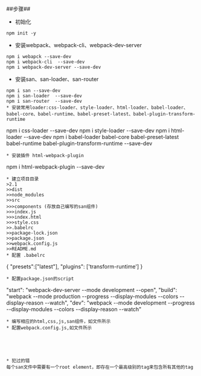 ##步骤##
* 初始化
```
npm init -y
```
* 安装webpack、webpack-cli、webpack-dev-server
```
npm i webapck --save-dev
npm i webpack-cli  --save-dev
npm i webpack-dev-server --save-dev
```
* 安装san、san-loader、san-router
```
npm i san --save-dev
npm i san-loader  --save-dev
npm i san-router  --save-dev
* 安装常用loader:css-loader、style-loader、html-loader、babel-loader、babel-core、babel-runtime、babel-preset-latest、babel-plugin-transform-runtime
```
npm i css-loader --save-dev
npm i style-loader --save-dev
npm i html-loader --save-dev
npm i babel-loader babel-core babel-preset-latest babel-runtime babel-plugin-transform-runtime --save-dev
```
* 安装插件 html-webpack-plugin
```
npm i html-webpack-plugin --save-dev
```
* 建立项目目录
>2.1
>>dist
>>node_modules
>>src
>>>components (存放自己编写的san组件)
>>>index.js
>>>index.html
>>>style.css
>>.babelrc
>>package-lock.json
>>package.json
>>webpack.config.js
>>README.md
* 配置 .babelrc
```
{
	"presets":["latest"],
	 "plugins": ['transform-runtime']
}
```
* 配置package.json的script
```
"start": "webpack-dev-server --mode development --open",
"build": "webpack  --mode production --progress  --display-modules  --colors --display-reason --watch",
"dev": "webpack --mode development --progress  --display-modules  --colors --display-reason --watch"
```
* 编写相应的html,css,js,san组件，如文件所示
* 配置webpack.config.js,如文件所示





* 犯过的错
每个san文件中需要有一个root element，即存在一个最高级别的tag来包含所有其他的tag
